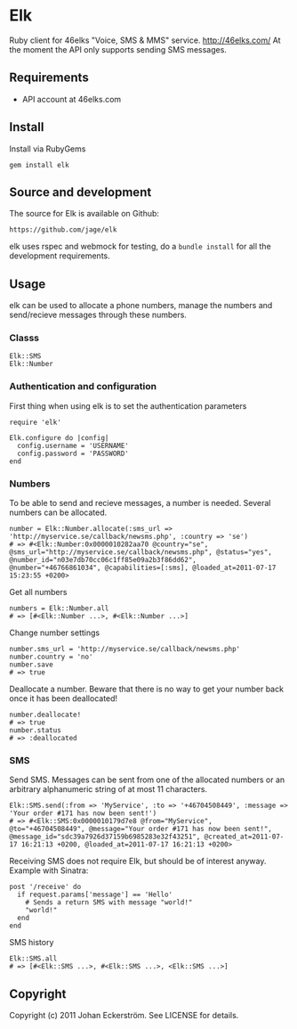 Elk
===

Ruby client for 46elks "Voice, SMS & MMS" service. http://46elks.com/
At the moment the API only supports sending SMS messages.

## Requirements

* API account at 46elks.com

## Install

Install via RubyGems

    gem install elk

## Source and development

The source for Elk is available on Github:

    https://github.com/jage/elk

elk uses rspec and webmock for testing, do a `bundle install` for all the development requirements.

## Usage

elk can be used to allocate a phone numbers, manage the numbers and send/recieve messages through these numbers.

### Classs

    Elk::SMS
    Elk::Number

### Authentication and configuration

First thing when using elk is to set the authentication parameters

    require 'elk'

    Elk.configure do |config|
      config.username = 'USERNAME'
      config.password = 'PASSWORD'
    end

### Numbers

To be able to send and recieve messages, a number is needed. Several numbers can be allocated.

    number = Elk::Number.allocate(:sms_url => 'http://myservice.se/callback/newsms.php', :country => 'se')
    # => #<Elk::Number:0x0000010282aa70 @country="se", @sms_url="http://myservice.se/callback/newsms.php", @status="yes", @number_id="n03e7db70cc06c1ff85e09a2b3f86dd62", @number="+46766861034", @capabilities=[:sms], @loaded_at=2011-07-17 15:23:55 +0200>

Get all numbers

    numbers = Elk::Number.all
    # => [#<Elk::Number ...>, #<Elk::Number ...>]

Change number settings

    number.sms_url = 'http://myservice.se/callback/newsms.php'
    number.country = 'no'
    number.save
    # => true

Deallocate a number.
Beware that there is no way to get your number back once it has been deallocated!

    number.deallocate!
    # => true
    number.status
    # => :deallocated

### SMS

Send SMS. Messages can be sent from one of the allocated numbers or an arbitrary alphanumeric string of at most 11 characters.

    Elk::SMS.send(:from => 'MyService', :to => '+46704508449', :message => 'Your order #171 has now been sent!')
    # => #<Elk::SMS:0x0000010179d7e8 @from="MyService", @to="+46704508449", @message="Your order #171 has now been sent!", @message_id="sdc39a7926d37159b6985283e32f43251", @created_at=2011-07-17 16:21:13 +0200, @loaded_at=2011-07-17 16:21:13 +0200>

Receiving SMS does not require Elk, but should be of interest anyway.
Example with Sinatra:

    post '/receive' do
      if request.params['message'] == 'Hello'
        # Sends a return SMS with message "world!"
        "world!"
      end
    end

SMS history

    Elk::SMS.all
    # => [#<Elk::SMS ...>, #<Elk::SMS ...>, <Elk::SMS ...>]

## Copyright

Copyright (c) 2011 Johan Eckerström. See LICENSE for details.